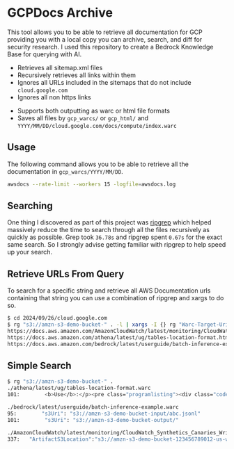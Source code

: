 # GCPDocs Archive

This tool allows you to be able to retrieve all documentation for GCP providing you with a local copy you can archive, search, and diff for security research. I used this repository to create a Bedrock Knowledge Base for querying with AI.

- Retrieves all sitemap.xml files
- Recursively retrieves all links within them
- Ignores all URLs included in the sitemaps that do not include `cloud.google.com`
- Ignores all non https links
<!-- - Avoids most AWS SDK documentation -->
- Supports both outputting as warc or html file formats
- Saves all files by `gcp_warcs/` or `gcp_html/` and `YYYY/MM/DD/cloud.google.com/docs/compute/index.warc`

## Usage

The following command allows you to be able to retrieve all the documentation in `gcp_warcs/YYYY/MM/DD`.

```bash
awsdocs --rate-limit --workers 15 -logfile=awsdocs.log
```

## Searching

One thing I discovered as part of this project was [ripgrep](https://github.com/BurntSushi/ripgrep) which helped massively reduce the time to search through all the files recursively as quickly as possible. Grep took `36.78s` and ripgrep spent `0.67s` for the exact same search. So I strongly advise getting familiar with ripgrep to help speed up your search. 

## Retrieve URLs From Query

To search for a specific string and retrieve all AWS Documentation urls containing that string you can use a combination of ripgrep and xargs to do so. 

```bash
$ cd 2024/09/26/cloud.google.com
$ rg "s3://amzn-s3-demo-bucket-" . -l | xargs -I {} rg "Warc-Target-Uri" {} | awk '{print $2}' | sort | uniq
https://docs.aws.amazon.com/AmazonCloudWatch/latest/monitoring/CloudWatch_Synthetics_Canaries_WritingCanary_Nodejs.html
https://docs.aws.amazon.com/athena/latest/ug/tables-location-format.html
https://docs.aws.amazon.com/bedrock/latest/userguide/batch-inference-example.html
```

## Simple Search

```bash
$ rg "s3://amzn-s3-demo-bucket-" .
./athena/latest/ug/tables-location-format.warc
101:        <b>Use</b>:</p><pre class="programlisting"><div class="code-btn-container"></div><!--DEBUG: cli ()--><code class="nohighlight">s3://amzn-s3-demo-bucket/<code class="replaceable">folder</code>/</code></pre><pre class="programlisting"><div class="code-btn-container"></div><!--DEBUG: cli ()--><code class="nohighlight">s3://amzn-s3-demo-bucket-<code class="replaceable">metadata</code>-s3alias/<code class="replaceable">folder</code>/</code></pre><p>Do not use any of the following items for specifying the <code class="code">LOCATION</code> for your

./bedrock/latest/userguide/batch-inference-example.warc
95:        "s3Uri": "s3://amzn-s3-demo-bucket-input/abc.jsonl"
101:        "s3Uri": "s3://amzn-s3-demo-bucket-output/"

./AmazonCloudWatch/latest/monitoring/CloudWatch_Synthetics_Canaries_WritingCanary_Nodejs.warc
337:   "ArtifactS3Location":"s3://amzn-s3-demo-bucket-123456789012-us-west-2",
```

